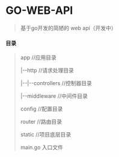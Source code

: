 # GO-WEB-API

> 基于go开发的简陋的 web api（开发中）

#### 目录

> app  					//应用目录						
>
> |--http				//请求处理目录
>
> |--|--controllers	//控制器目录
>
> |--middleware  //中间件目录
>
> config 				//配置目录	 				
>
> router 				//路由目录
>
> static 				  //项目底层目录
>
> main.go 								入口文件 

